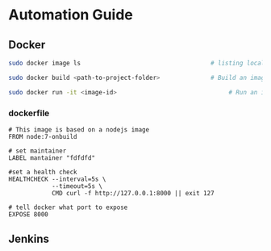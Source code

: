 
# Automation Guide



## Docker



```bash
sudo docker image ls                                    # listing local images

sudo docker build <path-to-project-folder>              # Build an image

sudo docker run -it <image-id>                               # Run an image

```

### dockerfile

```docker
# This image is based on a nodejs image
FROM node:7-onbuild

# set maintainer
LABEL mantainer "fdfdfd"

#set a health check
HEALTHCHECK --interval=5s \
			--timeout=5s \
			CMD curl -f http://127.0.0.1:8000 || exit 127
			
# tell docker what port to expose
EXPOSE 8000		

```

## Jenkins

```jenkins




```